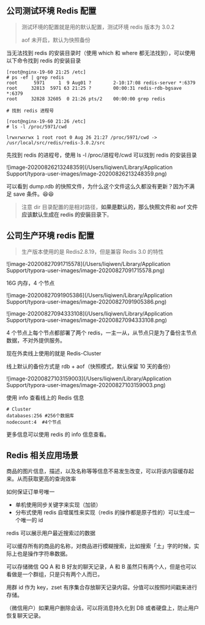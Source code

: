 





## 公司测试环境 Redis 配置

> 测试环境的配置就是用的默认配置，测试环境 redis 版本为 3.0.2
>
> aof 未开启，默认为快照备份

当无法找到 redis 的安装目录时（使用 which 和 where 都无法找到），可以使用以下命令找到 redis 的安装目录

```shell
[root@nginx-19-60 21:25 /etc]
# ps -ef | grep redis
root      5971     1  9 Aug01 ?        2-10:17:08 redis-server *:6379
root     32813  5971 63 21:25 ?        00:00:31 redis-rdb-bgsave *:6379
root     32828 32605  0 21:26 pts/2    00:00:00 grep redis

# 找到 redis 进程号

[root@nginx-19-60 21:26 /etc]
# ls -l /proc/5971/cwd

lrwxrwxrwx 1 root root 0 Aug 26 21:27 /proc/5971/cwd -> /usr/local/src/redis/redis-3.0.2/src
```

先找到 redis 的进程号，使用 ls -l /proc/进程号/cwd 可以找到 redis 的安装目录

![image-20200826213248359](/Users/liqiwen/Library/Application Support/typora-user-images/image-20200826213248359.png)

可以看到 dump.rdb 的快照文件，为什么这个文件这么久都没有更新？因为不满足 save 条件。😆😆

> 注意 dir 目录配置的是相对路径，**如果是默认的，那么快照文件和 aof 文件应该默认生成在 redis 的安装目录下**。



## 公司生产环境 redis 配置

> 生产版本使用的是 Redis2.8.19，但是兼容 Redis 3.0 的特性

![image-20200827091715578](/Users/liqiwen/Library/Application Support/typora-user-images/image-20200827091715578.png)

16G 内存，4 个节点

![image-20200827091905386](/Users/liqiwen/Library/Application Support/typora-user-images/image-20200827091905386.png)

![image-20200827094333108](/Users/liqiwen/Library/Application Support/typora-user-images/image-20200827094333108.png)



4 个节点上每个节点都部署了两个 redis，一主一从，从节点只是为了备份主节点数据，不对外提供服务。

现在外卖线上使用的就是 Redis-Cluster

线上默认的备份方式是 rdb + aof（快照模式，默认保留 10 天的备份）

![image-20200827103159003](/Users/liqiwen/Library/Application Support/typora-user-images/image-20200827103159003.png)



使用 info 查看线上的 Redis 信息

```properties
# Cluster
databases:256 #256个数据库
nodecount:4  #4个节点
```

更多信息可以使用 redis 的 info 信息查看。



## Redis 相关应用场景

商品的图片信息，描述，以及名称等等信息不易发生改变，可以将该内容缓存起来。从而获取更高的查询效率



如何保证订单号唯一

- 单机使用同步关键字来实现（加锁）
- 分布式使用 redis 自增属性来实现（redis 的操作都是原子性的）可以生成一个唯一的 id



redis 可以展示用户最近搜索过的数据



可以缓存所有的商品的名称，对商品进行模糊搜索，比如搜索「土」字的时候，实际上也是操作字符串数据。



可以存储微信 QQ A 和 B 好友的聊天记录，A 和 B 虽然只有两个人，但是也可以看做是一个群组，只是只有两个人而已，

用群 id 作为 key，zset 有序集合存放聊天记录内容。分值可以按照时间戳来进行存储。

（微信用户）如果用户删除会话，可以将消息持久化到 DB 或者硬盘上，防止用户恢复聊天记录。